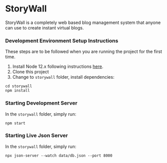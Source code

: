 # StoryWall

StoryWall is a completely web based blog management system that anyone can use to create instant virtual blogs.

### Development Environment Setup Instructions

These steps are to be followed when you are running the project for the first time.

1. Install Node 12.x following instructions [here](https://github.com/nodesource/distributions/blob/master/README.md#debinstall).
2. Clone this project
3. Change to `storywall` folder, install dependencies:

```
cd storywall
npm install
```

### Starting Development Server

In the `storywall` folder, simply run:

```
npm start
```
### Starting Live Json Server

In the `storywall` folder, simply run:

```
npx json-server --watch data/db.json --port 8000
```
